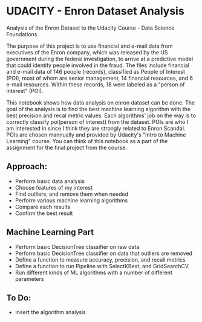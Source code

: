 # UDACITY - Enron Dataset Analysis

Analysis of the Enron Dataset to the Udacity Course - Data Science Foundations

The purpose of this project is to use financial and e-mail data from executives of the Enron company, which was released by the US government during the federal investigation, to arrive at a predictive model that could identify people involved in the fraud.
The files include financial and e-mail data of 146 people (records), classified as People of Interest (POI), most of whom are senior management, 14 financial resources, and 6 e-mail resources. Within these records, 18 were labeled as a "person of interest" (POI).

This notebook shows how data analysis on enron dataset can be done. The goal of the analysis is to find the best machine learning algorithm with the best precision and recal metric values. Each algorithms' job on the way is to correctly classify poi(person of interest) from the dataset. POIs are who I am interested in since I think they are strongly related to Enron Scandal. POIs are chosen mannually and provided by Udacity's "Intro to Machine Learning" course. You can think of this notebook as a part of the assignment for the final project from the course.

## Approach:
- Perform basic data analysis
- Choose features of my interest
- Find outliers, and remove them when needed
- Perform various machine learning algorithms
- Compare each results
- Confirm the best result
    
## Machine Learning Part

- Perform basic DecisionTree classifier on raw data
- Perform basic DecisionTree classifier on data that outliers are removed
- Define a function to measure accuracy, precision, and recall metrics
- Define a function to run Pipeline with SelectKBest, and GridSearchCV
- Run different kinds of ML algorithms with a number of different parameters
    
## To Do:
  - Insert the algorithm analysis
